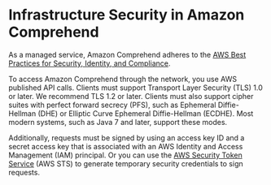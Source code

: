 # Infrastructure Security in Amazon Comprehend<a name="comp-infrastructure-security"></a>

As a managed service, Amazon Comprehend adheres to the [AWS Best Practices for Security, Identity, and Compliance](http://aws.amazon.com/architecture/security-identity-compliance/)\.

To access Amazon Comprehend through the network, you use AWS published API calls\. Clients must support Transport Layer Security \(TLS\) 1\.0 or later\. We recommend TLS 1\.2 or later\. Clients must also support cipher suites with perfect forward secrecy \(PFS\), such as Ephemeral Diffie\-Hellman \(DHE\) or Elliptic Curve Ephemeral Diffie\-Hellman \(ECDHE\)\. Most modern systems, such as Java 7 and later, support these modes\.

Additionally, requests must be signed by using an access key ID and a secret access key that is associated with an AWS Identity and Access Management \(IAM\) principal\. Or you can use the [AWS Security Token Service](https://docs.aws.amazon.com/STS/latest/APIReference/Welcome.html) \(AWS STS\) to generate temporary security credentials to sign requests\.